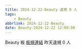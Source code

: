 ```yaml
---
title: 2024-12-22-Beauty 違規 0 人
tags:
    - Beauty
abbrlink: 2024-12-22-Beauty
date: Beauty-2024-12-22 12:00:00
---
```

Beauty 板 [板規連結](https://www.ptt.cc/bbs/Beauty/M.1630069980.A.84B.html)
昨天違規 0 人
